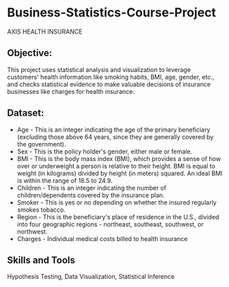 # Business-Statistics-Course-Project
AXIS HEALTH INSURANCE

## Objective:
This project uses statistical analysis and visualization to leverage customers' health information like smoking habits, BMI, age, gender, etc., and checks statistical evidence to make valuable decisions of insurance businesses like charges for health insurance.

## Dataset:
* Age - This is an integer indicating the age of the primary beneficiary (excluding those above 64 years, since they are generally covered by the government).
* Sex - This is the policy holder's gender, either male or female.
* BMI - This is the body mass index (BMI), which provides a sense of how over or underweight a person is relative to their height. BMI is equal to weight (in kilograms) divided by height (in meters) squared. An ideal BMI is within the range of 18.5 to 24.9.
* Children - This is an integer indicating the number of children/dependents covered by the insurance plan.
* Smoker - This is yes or no depending on whether the insured regularly smokes tobacco.
* Region - This is the beneficiary's place of residence in the U.S., divided into four geographic regions - northeast, southeast, southwest, or northwest.
* Charges - Individual medical costs billed to health insurance

## Skills and Tools
Hypothesis Testing, Data Visualization, Statistical Inference
